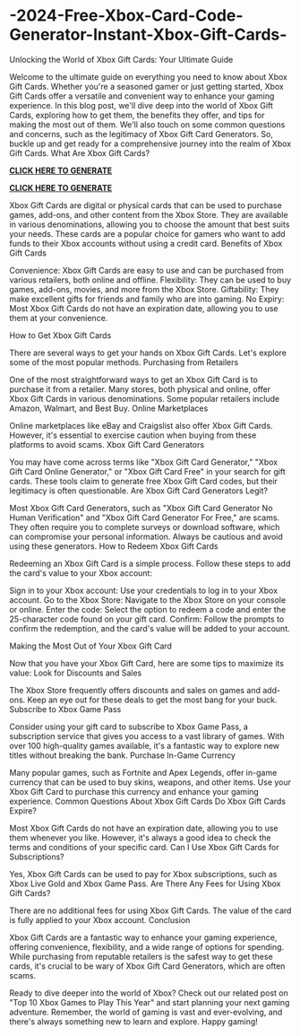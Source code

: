 # -2024-Free-Xbox-Card-Code-Generator-Instant-Xbox-Gift-Cards-
Unlocking the World of Xbox Gift Cards: Your Ultimate Guide

Welcome to the ultimate guide on everything you need to know about Xbox Gift Cards. Whether you're a seasoned gamer or just getting started, Xbox Gift Cards offer a versatile and convenient way to enhance your gaming experience. In this blog post, we'll dive deep into the world of Xbox Gift Cards, exploring how to get them, the benefits they offer, and tips for making the most out of them. We'll also touch on some common questions and concerns, such as the legitimacy of Xbox Gift Card Generators. So, buckle up and get ready for a comprehensive journey into the realm of Xbox Gift Cards. What Are Xbox Gift Cards?


**[CLICK HERE TO GENERATE](https://offer.tq24k.com/xbox/)** 

**[CLICK HERE TO GENERATE](https://offer.tq24k.com/all-gift-card/)** 


Xbox Gift Cards are digital or physical cards that can be used to purchase games, add-ons, and other content from the Xbox Store. They are available in various denominations, allowing you to choose the amount that best suits your needs. These cards are a popular choice for gamers who want to add funds to their Xbox accounts without using a credit card. Benefits of Xbox Gift Cards

Convenience: Xbox Gift Cards are easy to use and can be purchased from various retailers, both online and offline. Flexibility: They can be used to buy games, add-ons, movies, and more from the Xbox Store. Giftability: They make excellent gifts for friends and family who are into gaming. No Expiry: Most Xbox Gift Cards do not have an expiration date, allowing you to use them at your convenience.

How to Get Xbox Gift Cards

There are several ways to get your hands on Xbox Gift Cards. Let's explore some of the most popular methods. Purchasing from Retailers

One of the most straightforward ways to get an Xbox Gift Card is to purchase it from a retailer. Many stores, both physical and online, offer Xbox Gift Cards in various denominations. Some popular retailers include Amazon, Walmart, and Best Buy. Online Marketplaces

Online marketplaces like eBay and Craigslist also offer Xbox Gift Cards. However, it's essential to exercise caution when buying from these platforms to avoid scams. Xbox Gift Card Generators

You may have come across terms like "Xbox Gift Card Generator," "Xbox Gift Card Online Generator," or "Xbox Gift Card Free" in your search for gift cards. These tools claim to generate free Xbox Gift Card codes, but their legitimacy is often questionable. Are Xbox Gift Card Generators Legit?

Most Xbox Gift Card Generators, such as "Xbox Gift Card Generator No Human Verification" and "Xbox Gift Card Generator For Free," are scams. They often require you to complete surveys or download software, which can compromise your personal information. Always be cautious and avoid using these generators. How to Redeem Xbox Gift Cards

Redeeming an Xbox Gift Card is a simple process. Follow these steps to add the card's value to your Xbox account:

Sign in to your Xbox account: Use your credentials to log in to your Xbox account. Go to the Xbox Store: Navigate to the Xbox Store on your console or online. Enter the code: Select the option to redeem a code and enter the 25-character code found on your gift card. Confirm: Follow the prompts to confirm the redemption, and the card's value will be added to your account.

Making the Most Out of Your Xbox Gift Card

Now that you have your Xbox Gift Card, here are some tips to maximize its value: Look for Discounts and Sales

The Xbox Store frequently offers discounts and sales on games and add-ons. Keep an eye out for these deals to get the most bang for your buck. Subscribe to Xbox Game Pass

Consider using your gift card to subscribe to Xbox Game Pass, a subscription service that gives you access to a vast library of games. With over 100 high-quality games available, it's a fantastic way to explore new titles without breaking the bank. Purchase In-Game Currency

Many popular games, such as Fortnite and Apex Legends, offer in-game currency that can be used to buy skins, weapons, and other items. Use your Xbox Gift Card to purchase this currency and enhance your gaming experience. Common Questions About Xbox Gift Cards Do Xbox Gift Cards Expire?

Most Xbox Gift Cards do not have an expiration date, allowing you to use them whenever you like. However, it's always a good idea to check the terms and conditions of your specific card. Can I Use Xbox Gift Cards for Subscriptions?

Yes, Xbox Gift Cards can be used to pay for Xbox subscriptions, such as Xbox Live Gold and Xbox Game Pass. Are There Any Fees for Using Xbox Gift Cards?

There are no additional fees for using Xbox Gift Cards. The value of the card is fully applied to your Xbox account. Conclusion

Xbox Gift Cards are a fantastic way to enhance your gaming experience, offering convenience, flexibility, and a wide range of options for spending. While purchasing from reputable retailers is the safest way to get these cards, it's crucial to be wary of Xbox Gift Card Generators, which are often scams.

Ready to dive deeper into the world of Xbox? Check out our related post on "Top 10 Xbox Games to Play This Year" and start planning your next gaming adventure. Remember, the world of gaming is vast and ever-evolving, and there's always something new to learn and explore. Happy gaming!
